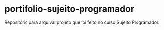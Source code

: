 # portifolio-sujeito-programador
Repositório para arquivar projeto que foi feito no curso Sujeito Programador.
